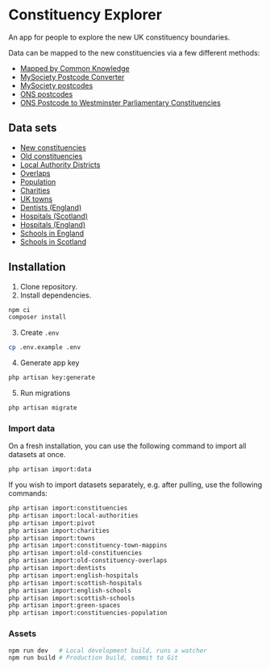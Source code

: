 # Constituency Explorer

An app for people to explore the new UK constituency boundaries.

Data can be mapped to the new constituencies via a few different methods:

- [Mapped by Common Knowledge](https://mapped.commonknowledge.coop/)
- [MySociety Postcode Converter](https://pages.mysociety.org/2025-constituencies/postcode-converter)
- [MySociety postcodes](https://pages.mysociety.org/2025-constituencies/datasets/uk_parliament_2025_postcode_lookup/latest)
- [ONS postcodes](https://geoportal.statistics.gov.uk/datasets/a8a2d8d31db84ceea45b261bb7756771/about)
- [ONS Postcode to Westminster Parliamentary Constituencies](https://geoportal.statistics.gov.uk/search?q=postcode%20to%20constituency)

## Data sets

- [New constituencies](https://geoportal.statistics.gov.uk/datasets/9a876e4777bc47e392e670a7b8bc3f5c_0/explore)
- [Old constituencies](https://geoportal.statistics.gov.uk/datasets/b2498c2781134c87a7d7648045ed3252_0/explore)
- [Local Authority Districts](https://geoportal.statistics.gov.uk/datasets/e8b361ba9e98418ba8ff2f892d00c352_0/explore)
- [Overlaps](https://pages.mysociety.org/2025-constituencies/datasets/geographic_overlaps/latest)
- [Population](https://check.justregister.org.uk/)
- [Charities](https://search.charitybase.uk/chc?download=f)
- [UK towns](https://drive.google.com/file/d/1AeRnZSxRrVxPBSLeF3QQScrdRZ8GJhkl/view)
- [Dentists (England)](https://raw.githubusercontent.com/CampaignLab/New-Constituency-Almanac/main/data/dentists%20england%20mapped.csv?token=GHSAT0AAAAAACML3AZO3A7GSRXGNL7VEXBIZU6AQPA)
- [Hospitals (Scotland)](https://github.com/CampaignLab/New-Constituency-Almanac/blob/main/data/hospitals%20in%20scotland%20by%20constituency.csv)
- [Hospitals (England)](https://github.com/CampaignLab/New-Constituency-Almanac/blob/main/data/english%20hospitals%20by%20constituency.csv)
- [Schools in England](https://www.gov.uk/government/publications/schools-in-england)
- [Schools in Scotland](https://www.data.gov.uk/dataset/9a6f9d86-9698-4a5d-a2c8-89f3b212c52c/scottish-school-roll-and-locations)

## Installation

1. Clone repository.
2. Install dependencies.

```sh
npm ci
composer install
```

3. Create `.env`

```sh
cp .env.example .env
```

4. Generate app key

```sh
php artisan key:generate
```

5. Run migrations

```sh
php artisan migrate
```

### Import data

On a fresh installation, you can use the following command to import all datasets at once.

```sh
php artisan import:data
```

If you wish to import datasets separately, e.g. after pulling, use the following commands:

```sh
php artisan import:constituencies
php artisan import:local-authorities
php artisan import:pivot
php artisan import:charities
php artisan import:towns
php artisan import:constituency-town-mappins
php artisan import:old-constituencies
php artisan import:old-constituency-overlaps
php artisan import:dentists
php artisan import:english-hospitals
php artisan import:scottish-hospitals
php artisan import:english-schools
php artisan import:scottish-schools
php artisan import:green-spaces
php artisan import:constituencies-population
```

### Assets

```sh
npm run dev   # Local development build, runs a watcher
npm run build # Production build, commit to Git
```

